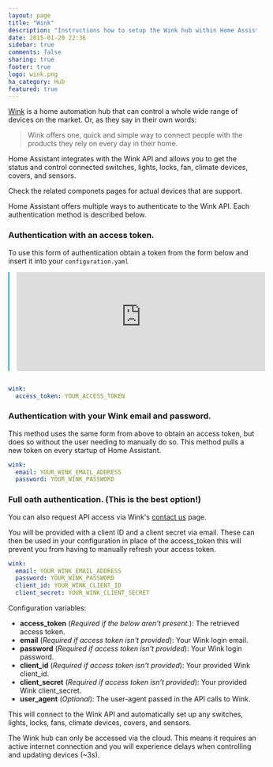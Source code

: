 ```yaml
---
layout: page
title: "Wink"
description: "Instructions how to setup the Wink hub within Home Assistant."
date: 2015-01-20 22:36
sidebar: true
comments: false
sharing: true
footer: true
logo: wink.png
ha_category: Hub
featured: true
---
```


[Wink](http://www.wink.com/) is a home automation hub that can control a whole wide range of devices on the market. Or, as they say in their own words:

<blockquote>
  Wink offers one, quick and simple way to connect people with the products they rely on every day in their home.
</blockquote>

Home Assistant integrates with the Wink API and allows you to get the status and control connected switches, lights, locks, fan, climate devices, covers, and sensors.

Check the related componets pages for actual devices that are support.

Home Assistant offers multiple ways to authenticate to the Wink API. Each authentication method is described below.

### Authentication with an access token.


To use this form of authentication obtain a token from the form below and insert it into your `configuration.yaml`

<iframe src="https://winkbearertoken.appspot.com"
        style='width: 100%; height: 200px; border: 0; margin: 0 auto 15px; border-left: 2px solid #049cdb; padding-left: 15px;'></iframe>

```yaml
wink:
  access_token: YOUR_ACCESS_TOKEN
```

### Authentication with your Wink email and password.


This method uses the same form from above to obtain an access token, but does so without the user needing to manually do so.
This method pulls a new token on every startup of Home Assistant.

```yaml
wink:
  email: YOUR_WINK_EMAIL_ADDRESS
  password: YOUR_WINK_PASSWORD
```

### Full oath authentication. (This is the best option!)


You can also request API access via Wink's [contact us](http://www.wink.com/help/contact/) page.

You will be provided with a client ID and a client secret via email. These can then be used in your configuration in place of the access_token this will prevent you from having to manually refresh your access token.

```yaml
wink:
  email: YOUR_WINK_EMAIL_ADDRESS
  password: YOUR_WINK_PASSWORD
  client_id: YOUR_WINK_CLIENT_ID
  client_secret: YOUR_WINK_CLIENT_SECRET
```

Configuration variables:

- **access_token** (*Required if the below aren't present.*): The retrieved access token.
- **email** (*Required if access token isn't provided*): Your Wink login email.
- **password** (*Required if access token isn't provided*): Your Wink login password.
- **client_id** (*Required if access token isn't provided*): Your provided Wink client_id.
- **client_secret** (*Required if access token isn't provided*): Your provided Wink client_secret.
- **user_agent** (*Optional*): The user-agent passed in the API calls to Wink.

This will connect to the Wink API and automatically set up any switches, lights, locks, fans, climate devices, covers, and sensors.

<p class='note'>
The Wink hub can only be accessed via the cloud. This means it requires an active internet connection and you will experience delays when controlling and updating devices (~3s).
</p>
